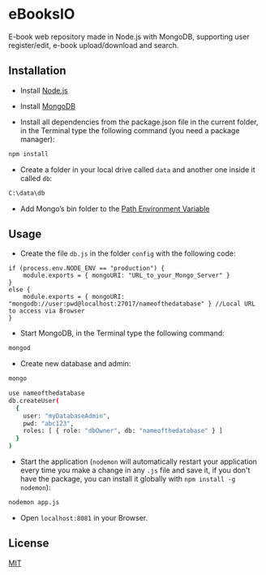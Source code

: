# eBooksIO

E-book web repository made in Node.js with MongoDB, supporting user register/edit, e-book upload/download and search.

## Installation

* Install [Node.js](https://nodejs.org/en/)
* Install [MongoDB](https://www.mongodb.com)

* Install all dependencies from the package.json file in the current folder, in the Terminal type the following command (you need a package manager):

```bash
npm install
```

* Create a folder in your local drive called ```data``` and another one inside it called ```db```:
```bash
C:\data\db
```

* Add Mongo’s bin folder to the [Path Environment Variable](https://dangphongvanthanh.wordpress.com/2017/06/12/add-mongos-bin-folder-to-the-path-environment-variable/)

## Usage

* Create the file ```db.js``` in the folder ```config``` with the following code:

```node
if (process.env.NODE_ENV == "production") {
    module.exports = { mongoURI: "URL_to_your_Mongo_Server" }
}
else {
    module.exports = { mongoURI: "mongodb://user:pwd@localhost:27017/nameofthedatabase" } //Local URL to access via Browser
}
```

* Start MongoDB, in the Terminal type the following command:

```bash
mongod
```

* Create new database and admin:

```bash
mongo

use nameofthedatabase
db.createUser(
  {
    user: "myDatabaseAdmin",
    pwd: "abc123",
    roles: [ { role: "dbOwner", db: "nameofthedatabase" } ]
  }
)
```

* Start the application (```nodemon``` will automatically restart your application every time you make a change in any ```.js``` file and save it, if you don't have the package, you can install it globally with ```npm install -g nodemon```):
```bash
nodemon app.js
```

* Open ```localhost:8081``` in your Browser.

## License
[MIT](https://choosealicense.com/licenses/mit/)
